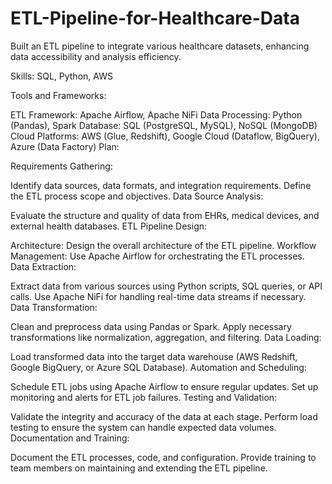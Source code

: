 # ETL-Pipeline-for-Healthcare-Data
Built an ETL pipeline to integrate various healthcare datasets, enhancing data accessibility and analysis efficiency. 

Skills: SQL, Python, AWS

Tools and Frameworks:

ETL Framework: Apache Airflow, Apache NiFi
Data Processing: Python (Pandas), Spark
Database: SQL (PostgreSQL, MySQL), NoSQL (MongoDB)
Cloud Platforms: AWS (Glue, Redshift), Google Cloud (Dataflow, BigQuery), Azure (Data Factory)
Plan:

Requirements Gathering:

Identify data sources, data formats, and integration requirements.
Define the ETL process scope and objectives.
Data Source Analysis:

Evaluate the structure and quality of data from EHRs, medical devices, and external health databases.
ETL Pipeline Design:

Architecture: Design the overall architecture of the ETL pipeline.
Workflow Management: Use Apache Airflow for orchestrating the ETL processes.
Data Extraction:

Extract data from various sources using Python scripts, SQL queries, or API calls.
Use Apache NiFi for handling real-time data streams if necessary.
Data Transformation:

Clean and preprocess data using Pandas or Spark.
Apply necessary transformations like normalization, aggregation, and filtering.
Data Loading:

Load transformed data into the target data warehouse (AWS Redshift, Google BigQuery, or Azure SQL Database).
Automation and Scheduling:

Schedule ETL jobs using Apache Airflow to ensure regular updates.
Set up monitoring and alerts for ETL job failures.
Testing and Validation:

Validate the integrity and accuracy of the data at each stage.
Perform load testing to ensure the system can handle expected data volumes.
Documentation and Training:

Document the ETL processes, code, and configuration.
Provide training to team members on maintaining and extending the ETL pipeline.
